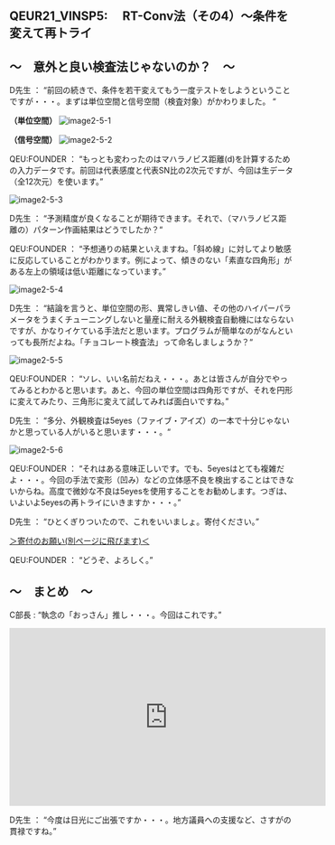 ## QEUR21_VINSP5:　 RT-Conv法（その4）～条件を変えて再トライ

## ～　意外と良い検査法じゃないのか？　～

D先生 ： “前回の続きで、条件を若干変えてもう一度テストをしようということですが・・・。まずは単位空間と信号空間（検査対象）がかわりました。 “

**（単位空間）**
![image2-5-1](https://yaber1965.github.io/images/image2-5-1.jpg)

**（信号空間）**
![image2-5-2](https://yaber1965.github.io/images/image2-5-2.jpg)

QEU:FOUNDER ： “もっとも変わったのはマハラノビス距離(d)を計算するための入力データです。前回は代表感度と代表SN比の2次元ですが、今回は生データ（全12次元）を使います。”

![image2-5-3](https://yaber1965.github.io/images/image2-5-3.jpg)

D先生 ： “予測精度が良くなることが期待できます。それで、（マハラノビス距離の）パターン作画結果はどうでしたか？“

QEU:FOUNDER ： “予想通りの結果といえますね。「斜め線」に対してより敏感に反応していることがわかります。例によって、傾きのない「素直な四角形」がある左上の領域は低い距離になっています。”

![image2-5-4](https://yaber1965.github.io/images/image2-5-4.jpg)

D先生 ： “結論を言うと、単位空間の形、異常しきい値、その他のハイパーパラメータをうまくチューニングしないと量産に耐える外観検査自動機にはならないですが、かなりイケている手法だと思います。プログラムが簡単なのがなんといっても長所だよね。「チョコレート検査法」って命名しましょうか？“

![image2-5-5](https://yaber1965.github.io/images/image2-5-5.jpg)

QEU:FOUNDER ： “ソレ、いい名前だねえ・・・。あとは皆さんが自分でやってみるとわかると思います。あと、今回の単位空間は四角形ですが、それを円形に変えてみたり、三角形に変えて試してみれば面白いですね。”

D先生 ： “多分、外観検査は5eyes（ファイブ・アイズ）の一本で十分じゃないかと思っている人がいると思います・・・。“

![image2-5-6](https://yaber1965.github.io/images/image2-5-6.jpg)

QEU:FOUNDER ： “それはある意味正しいです。でも、5eyesはとても複雑だよ・・・。今回の手法で変形（凹み）などの立体感不良を検出することはできないからね。高度で微妙な不良は5eyesを使用することをお勧めします。つぎは、いよいよ5eyesの再トライにいきますか・・・。”

D先生 ： “ひとくぎりついたので、これをいいましょ。寄付ください。”

[＞寄付のお願い(別ページに飛びます)＜](https://jpnqeur21vinsp.blogspot.com/2022/02/qeur21vinsp4-rt-conv3_18.html)

QEU:FOUNDER ： “どうぞ、よろしく。”

## ～　まとめ　～

C部長 : “執念の「おっさん」推し・・・。今回はこれです。”

<iframe width="560" height="315" src="https://www.youtube.com/embed/WqjaszRs8xw" ti-tle="YouTube video player" frameborder="0" allow="accelerometer; autoplay; clipboard-write; en-crypted-media; gyroscope; picture-in-picture" allowfullscreen></iframe>

D先生 ： “今度は日光にご出張ですか・・・。地方議員への支援など、さすがの貫禄ですね。”

